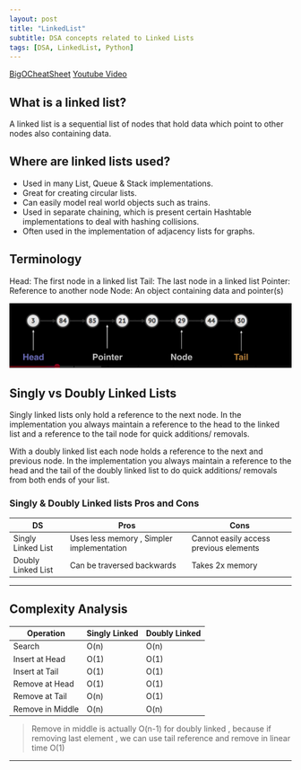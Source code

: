 ```yaml
---
layout: post
title: "LinkedList"
subtitle: DSA concepts related to Linked Lists
tags: [DSA, LinkedList, Python]
---
```


[BigOCheatSheet](https://www.bigocheatsheet.com/)
[Youtube Video](https://youtu.be/-Yn5DU0_-lw?list=PLDV1Zeh2NRsB6SWUrDFW2RmDotAfPbeHu)

## What is a linked list?
A linked list is a sequential list of nodes that hold data which point to other nodes also containing data.

## Where are linked lists used?
- Used in many List, Queue & Stack
implementations.
- Great for creating circular lists.
- Can easily model real world objects such
as trains.
- Used in separate chaining, which is
present certain Hashtable
implementations
to deal with hashing collisions.
- Often used in the implementation of adjacency lists for graphs.

## Terminology
Head: The first node in a linked list
Tail: The last node in a linked list
Pointer: Reference to another node
Node: An object containing data and pointer(s)

![picture 5](../assets/2025-03-17-LinkedList/terminology.png)  


## Singly vs Doubly Linked Lists
Singly linked lists only hold a reference to the next
node. In the implementation you always maintain a
reference to the head to the linked list and a
reference to the tail node for quick additions/
removals.

With a doubly linked list each node holds a reference to
the next and previous node. In the implementation you
always maintain a reference to the head and the tail of
the doubly linked list to do quick additions/ removals
from both ends of your list.

### Singly & Doubly Linked lists Pros and Cons

DS  | Pros   | Cons
----|--------|--------
Singly Linked List | Uses less memory , Simpler implementation   | Cannot easily access previous elements
Doubly Linked List | Can be traversed backwards | Takes 2x memory

---- 
## Complexity Analysis

Operation  | Singly Linked   | Doubly Linked
----|--------|--------
Search | O(n) | O(n)
Insert at Head | O(1)   | O(1)
Insert at Tail | O(1) | O(1)
Remove at Head | O(1)   | O(1)
Remove at Tail | O(n) | O(1)
Remove in Middle | O(n)   | O(n)

> Remove in middle is actually O(n-1) for doubly linked , because if removing last element , we can use tail reference and remove in linear time O(1)

----

